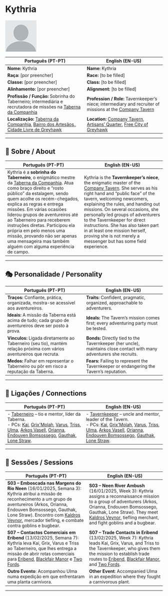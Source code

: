 # Kythria

![npc_kythria](docs/assets/npc/npc_blank.png)

| **Português (PT-PT)**                                                                                                                                                 | **English (EN-US)**                                                                                                                                    |
| --------------------------------------------------------------------------------------------------------------------------------------------------------------------- | ------------------------------------------------------------------------------------------------------------------------------------------------------ |
| **Nome:** Kythria                                                                                                                                                     | **Name:** Kythria                                                                                                                                      |
| **Raça:** [por preencher]                                                                                                                                             | **Race:** [to be filled]                                                                                                                               |
| **Classe:** [por preencher]                                                                                                                                           | **Class:** [to be filled]                                                                                                                              |
| **Alinhamento:** [por preencher]                                                                                                                                      | **Alignment:** [to be filled]                                                                                                                          |
| **Profissão / Função:** Sobrinha do Taberneiro; intermediária e recrutadora de missões na [Taberna da Companhia](estalagem_da_companhia.md)                           | **Profession / Role:** Tavernkeeper’s niece; intermediary and recruiter of missions at the [Company Tavern](estalagem_da_companhia.md)                 |
| **Localização:** [Taberna da Companhia](estalagem_da_companhia.md), [Bairro dos Artesãos](artisans_quarter.md),, [Cidade Livre de Greyhawk](free_city_of_greyhawk.md) | **Location:** [Company Tavern](estalagem_da_companhia.md), [Artisans’ Quarter](artisans_quarter.md), [Free City of Greyhawk](free_city_of_greyhawk.md) |

---

## 📖 Sobre / About

| **Português (PT-PT)**                                                                                                                                                                                                                                                                                                                                                                                                                                                                                 | **English (EN-US)**                                                                                                                                                                                                                                                                                                                                                                                                                                                                            |
| ----------------------------------------------------------------------------------------------------------------------------------------------------------------------------------------------------------------------------------------------------------------------------------------------------------------------------------------------------------------------------------------------------------------------------------------------------------------------------------------------------- | ---------------------------------------------------------------------------------------------------------------------------------------------------------------------------------------------------------------------------------------------------------------------------------------------------------------------------------------------------------------------------------------------------------------------------------------------------------------------------------------------- |
| Kythria é a **sobrinha do Taberneiro**, o enigmático mestre da [Taberna da Companhia](estalagem_da_companhia.md). Atua como braço direito e “rosto público” da estalagem, sendo quem acolhe os recém-chegados, explica as regras e entrega missões. Em várias ocasiões liderou grupos de aventureiros até ao Taberneiro para receberem instruções diretas. Participou ela própria em pelo menos uma missão, provando não ser apenas uma mensageira mas também alguém com alguma experiência de campo. | Kythria is the **Tavernkeeper’s niece**, the enigmatic master of the [Company Tavern](estalagem_da_companhia.md). She serves as his right hand and “public face” of the tavern, welcoming newcomers, explaining the rules, and handing out missions. On several occasions, she personally led groups of adventurers to the Tavernkeeper for direct instructions. She has also taken part in at least one mission herself, proving she is not merely a messenger but has some field experience. |

---

## 🎭 Personalidade / Personality

| **Português (PT-PT)** | **English (EN-US)** |
|------------------------|----------------------|
| **Traços:** Confiante, prática, organizada, mostra-se acessível aos aventureiros. | **Traits:** Confident, pragmatic, organized, approachable to adventurers. |
| **Ideais:** A missão da Taberna está acima de tudo; cada grupo de aventureiros deve ser posto à prova. | **Ideals:** The Tavern’s mission comes first; every adventuring party must be tested. |
| **Vínculos:** Ligada diretamente ao Taberneiro (seu tio), mantém relação próxima com vários aventureiros que recruta. | **Bonds:** Directly tied to the Tavernkeeper (her uncle), maintains close contact with many adventurers she recruits. |
| **Medos:** Falhar em representar o Taberneiro ou pôr em risco a reputação da Taberna. | **Fears:** Failing to represent the Tavernkeeper or endangering the Tavern’s reputation. |

---

## 🔗 Ligações / Connections

| **Português (PT-PT)**                                                                                                                                                                                                                                                                                                                                                                                                                                                     | **English (EN-US)**                                                                                                                                                                                                                                                                                                                                                                                                                                                                 |
| ------------------------------------------------------------------------------------------------------------------------------------------------------------------------------------------------------------------------------------------------------------------------------------------------------------------------------------------------------------------------------------------------------------------------------------------------------------------------- | ----------------------------------------------------------------------------------------------------------------------------------------------------------------------------------------------------------------------------------------------------------------------------------------------------------------------------------------------------------------------------------------------------------------------------------------------------------------------------------- |
| - [Taberneiro](innkeeper.md) – tio e mentor, líder da Taberna. <br>- PCs: [Kai](docs/pc/-/pc_kai.md), [Grix'Molah](docs/dm/-/pc/pc_grix_molah.md), [Varus](docs/pc/-/pc_zeldris.md), [Triss](docs/dm/-/pc/pc_triss_merrill.md), [Ulma](docs/pc/-/pc_ulma.md), [Arkos Vasell](pc_arkos_vasell.md), [Orianna](pc_orianna.md), [Endouven Bomsossego](docs/dm/-/pc/pc_endouven_bomsossego.md), [Gauthak](docs/pc/-/pc_gauthak_vunakamune.md), [Lone Straw](pc_lone_straw.md). | - [Tavernkeeper](innkeeper.md) – uncle and mentor, leader of the Tavern. <br>- PCs: [Kai](docs/pc/-/pc_kai.md), [Grix'Molah](docs/dm/-/pc/pc_grix_molah.md), [Varus](docs/pc/-/pc_zeldris.md), [Triss](docs/dm/-/pc/pc_triss_merrill.md), [Ulma](docs/pc/-/pc_ulma.md), [Arkos Vasell](pc_arkos_vasell.md), [Orianna](pc_orianna.md), [Endouven Bomsossego](docs/dm/-/pc/pc_endouven_bomsossego.md), [Gauthak](docs/pc/-/pc_gauthak_vunakamune.md), [Lone Straw](pc_lone_straw.md). |

---

## 📜 Sessões / Sessions

| **Português (PT-PT)**                                                                                                                                                                                                                                                                                          | **English (EN-US)**                                                                                                                                                                                                                                                                 |
| -------------------------------------------------------------------------------------------------------------------------------------------------------------------------------------------------------------------------------------------------------------------------------------------------------------- | ----------------------------------------------------------------------------------------------------------------------------------------------------------------------------------------------------------------------------------------------------------------------------------- |
| **S03 – Emboscada nas Margens do Rio Neen** (16/01/2025, Semana 3): Kythria atribui a missão de reconhecimento a um grupo de aventureiros (Arkos, Orianna, Endouven Bomsossego, Gauthak, Lone Straw). Encontro com [Kaldros Veynor](kaldros_veynor.md), mercador tiefling, e combate contra goblins e bugbear. | **S03 – Neen River Ambush** (16/01/2025, Week 3): Kythria assigns a reconnaissance mission to a group of adventurers (Arkos, Orianna, Endouven Bomsossego, Gauthak, Lone Straw). They meet [Kaldros Veynor](kaldros_veynor.md), tiefling merchant, and fight goblins and a bugbear. |
| **S07 – Contactos Comerciais em Eribend** (13/02/2025, Semana 7): Kythria leva Kai, Grix, Varus e Triss ao Taberneiro, que lhes entrega a missão de abrir rotas comerciais para [Eribend](eribend.md), [Blackfair Manor](blackfair_manor.md) e [Two Fords](two_fords.md).                                      | **S07 – Trade Contacts in Eribend** (13/02/2025, Week 7): Kythria leads Kai, Grix, Varus, and Triss to the Tavernkeeper, who gives them the mission to establish trade routes to [Eribend](eribend.md), [Blackfair Manor](blackfair_manor.md), and [Two Fords](two_fords.md).       |
| **Outro Evento**: Acompanhou Ulma numa expedição em que enfrentaram uma planta carnívora.                                                                                                                                                                                                                      | **Other Event**: Accompanied Ulma in an expedition where they fought a carnivorous plant.                                                                                                                                                                                           |

---

